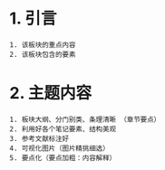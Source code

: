 # 1. 引言 
```ad-summary
1. 该板块的重点内容
2. 该板块包含的要素
```

# 2. 主题内容 
```ad-example
1. 板块大纲、分门别类、条理清晰 （章节要点）
2. 利用好各个笔记要素、结构美观 
3. 参考文献标注好
4. 可视化图片（图片精挑细选）
5. 要点化（要点加粗：内容解释）

```

